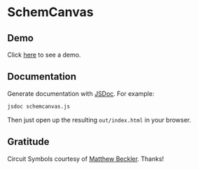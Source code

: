 # SchemCanvas

## Demo

Click [here][demo] to see a demo.

## Documentation

Generate documentation with [JSDoc][jsdoc]. For example:

```bash
jsdoc schemcanvas.js
```

Then just open up the resulting `out/index.html` in your browser.

## Gratitude

Circuit Symbols courtesy of [Matthew Beckler][circuit-symbols]. Thanks!

[jsdoc]: http://usejsdoc.org/
[demo]: http://scjudd.github.io/schemcanvas/
[circuit-symbols]: http://www.mbeckler.org/inkscape/circuit_symbols/

